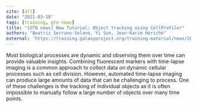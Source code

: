 ```yaml
---
site: [all]
date: "2021-03-18"
tags: [training, gtn-news]
title: "[GTN news] New Tutorial: Object tracking using CellProfiler"
authors: "Beatriz Serrano-Solano, Yi Sun, Jean-Karim Hériché"
external: 'https://training.galaxyproject.org/training-material/news/2021/03/18/tutorial_imaging_cell_profiler.html'
---
```


Most biological processes are dynamic and observing them over time can provide valuable insights. Combining fluorescent markers with time-lapse imaging is a common approach to collect data on dynamic cellular processes such as cell division. However, automated time-lapse imaging can produce large amounts of data that can be challenging to process. One of these challenges is the tracking of individual objects as it is often impossible to manually follow a large number of objects over many time points.

